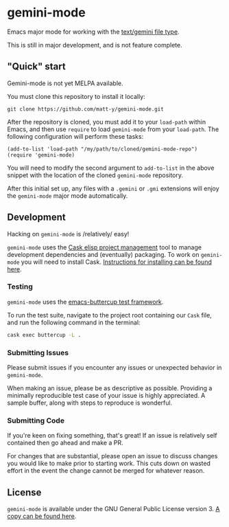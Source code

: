 # gemini-mode

Emacs major mode for working with the [text/gemini file
type](https://gemini.circumlunar.space/docs/specification.html).

This is still in major development, and is not feature complete.

## "Quick" start 

Gemini-mode is not yet MELPA available.

You must clone this repository to install it locally:

`git clone https://github.com/matt-y/gemini-mode.git`

After the repository is cloned, you must add it to your `load-path`
within Emacs, and then use `require` to load `gemini-mode` from your
`load-path`. The following configuration will perform these tasks:

``` emacs-lisp
(add-to-list 'load-path "/my/path/to/cloned/gemini-mode-repo")
(require 'gemini-mode)
```

You will need to modify the second argument to `add-to-list` in the
above snippet with the location of the cloned `gemini-mode` repository.

After this initial set up, any files with a `.gemini` or `.gmi`
extensions will enjoy the `gemini-mode` major mode automatically.

## Development 

Hacking on `gemini-mode` is /relatively/ easy!

`gemini-mode` uses the [Cask elisp project
management](https://cask.readthedocs.io/en/latest/index.html) tool to
manage development dependencies and (eventually) packaging. To work on
`gemini-mode` you will need to install Cask. [Instructions for
installing can be found
here](https://cask.readthedocs.io/en/latest/guide/installation.html).

### Testing 

`gemini-mode` uses the [emacs-buttercup test
framework](https://github.com/jorgenschaefer/emacs-buttercup).

To run the test suite, navigate to the project root containing our
`Cask` file, and run the following command in the terminal:

```sh
cask exec buttercup -L .
```

### Submitting Issues 

Please submit issues if you encounter any issues or unexpected behavior
in `gemini-mode`. 

When making an issue, please be as descriptive as possible. Providing a
minimally reproducible test case of your issue is highly appreciated. A
sample buffer, along with steps to reproduce is wonderful. 

### Submitting Code 

If you're keen on fixing something, that's great! If an issue is
relatively self contained then go ahead and make a PR. 

For changes that are substantial, please open an issue to discuss
changes you would like to make prior to starting work. This cuts down on
wasted effort in the event the change cannot be merged for whatever reason.

## License 

`gemini-mode` is available under the GNU General Public License
version 3. [A copy can be found here](LICENSE).



